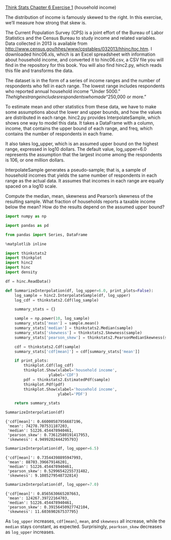 [Think Stats Chapter 6 Exercise 1](http://greenteapress.com/thinkstats2/html/thinkstats2007.html#toc60) (household income)


The distribution of income is famously skewed to the right. In this exercise, we’ll measure how strong that skew is.

The Current Population Survey (CPS) is a joint effort of the Bureau of Labor Statistics and the Census Bureau to study income and related variables. Data collected in 2013 is available from http://www.census.gov/hhes/www/cpstables/032013/hhinc/toc.htm. I downloaded hinc06.xls, which is an Excel spreadsheet with information about household income, and converted it to hinc06.csv, a CSV file you will find in the repository for this book. You will also find hinc2.py, which reads this file and transforms the data.

The dataset is in the form of a series of income ranges and the number of respondents who fell in each range. The lowest range includes respondents who reported annual household income “Under $5000.” The highest range includes respondents who made “$250,000 or more.”

To estimate mean and other statistics from these data, we have to make some assumptions about the lower and upper bounds, and how the values are distributed in each range. hinc2.py provides InterpolateSample, which shows one way to model this data. It takes a DataFrame with a column, income, that contains the upper bound of each range, and freq, which contains the number of respondents in each frame.

It also takes log_upper, which is an assumed upper bound on the highest range, expressed in log10 dollars. The default value, log_upper=6.0 represents the assumption that the largest income among the respondents is 106, or one million dollars.

InterpolateSample generates a pseudo-sample; that is, a sample of household incomes that yields the same number of respondents in each range as the actual data. It assumes that incomes in each range are equally spaced on a log10 scale.

Compute the median, mean, skewness and Pearson’s skewness of the resulting sample. What fraction of households reports a taxable income below the mean? How do the results depend on the assumed upper bound?


```python
import numpy as np

import pandas as pd

from pandas import Series, DataFrame

%matplotlib inline

import thinkstats2
import thinkplot
import hinc2
import hinc
import density
```


```python
df = hinc.ReadData()
```


```python
def SummarizeInterpolation(df, log_upper=6.0, print_plots=False):
    log_sample = hinc2.InterpolateSample(df, log_upper)
    log_cdf = thinkstats2.Cdf(log_sample)

    summary_stats = {}

    sample = np.power(10, log_sample)
    summary_stats['mean'] = sample.mean()
    summary_stats['median'] = thinkstats2.Median(sample)
    summary_stats['skewness'] = thinkstats2.Skewness(sample)
    summary_stats['pearson_skew'] = thinkstats2.PearsonMedianSkewness(sample)

    cdf = thinkstats2.Cdf(sample)
    summary_stats['cdf[mean]'] = cdf[summary_stats['mean']]

    if print_plots:
        thinkplot.Cdf(log_cdf)
        thinkplot.Show(xlabel='household income',
                   ylabel='CDF')
        pdf = thinkstats2.EstimatedPdf(sample)
        thinkplot.Pdf(pdf)
        thinkplot.Show(xlabel='household income',
                       ylabel='PDF')

    return summary_stats
```


```python
SummarizeInterpolation(df)
```




    {'cdf[mean]': 0.66000587956687196,
     'mean': 74278.707531187203,
     'median': 51226.454478940461,
     'pearson_skew': 0.73612580191417953,
     'skewness': 4.9499202444295793}




```python
SummarizeInterpolation(df, log_upper=6.5)
```




    {'cdf[mean]': 0.73544398895947993,
     'mean': 88703.396679146201,
     'median': 51226.454478940461,
     'pearson_skew': 0.52996542255731482,
     'skewness': 9.1085279548732814}




```python
SummarizeInterpolation(df, log_upper=7.0)
```




    {'cdf[mean]': 0.8565630665207663,
     'mean': 124267.39722164703,
     'median': 51226.454478940461,
     'pearson_skew': 0.39156450927742104,
     'skewness': 11.603690267537795}



As `log_upper` increases, `cdf[mean]`, `mean`, and `skewness` all increase, while the `median` stays constant, as expected. Surprisingly, `pearkson_skew` decreases as `log_upper` increases.

